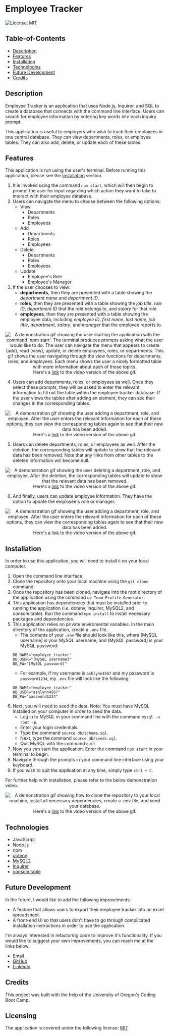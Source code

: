 # Employee Tracker

[![License: MIT](https://img.shields.io/badge/License-MIT-yellow.svg)](https://opensource.org/licenses/MIT)

## Table-of-Contents

- [Description](#description)
- [Features](#features)
- [Installation](#installation)
- [Technologies](#technologies)
- [Future Development](#future-development)
- [Credits](#credits)

## Description

Employee Tracker is an application that uses Node.js, Inquirer, and SQL to create a database that connects with the command line interface. Users can search for employee information by entering key words into each inquiry prompt. 

This application is useful to employers who wish to track their employees in one central database. They can view departments, roles, or employee tables. They can also add, delete, or update each of these tables.

## Features

This application is run using the user's terminal. Before running this application, please see the [Installation](#installation) section.

1. It is invoked using the command `npm start`, which will then begin to prompt the user for input regarding which action they want to take to interact with their employee database.
2. Users can navigate the menu to choose between the following options:
   - View
     - Departments
     - Roles
     - Employees
   - Add
     - Departments
     - Roles
     - Employees
   - Delete
     - Departments
     - Roles
     - Employees
   - Update
     - Employee's Role
     - Employee's Manager
3. If the user chooses to view:
   - **departments**, then they are presented with a table showing the _department name_ and _department ID_.
   - **roles**, then they are presented with a table showing the _job title_, _role ID_, _department ID_ that the role belongs to, and _salary_ for that role.
   - **employees**, then they are presented with a table showing the employee data, including _employee ID_, _first name_, _last name_, _job title_, _department_, _salary_, and _manager_ that the employee reports to.

<p align="center">
<img alt="A demonstration gif showing the user starting the application with the command 'npm start'. The terminal produces prompts asking what the user would like to do. The user can navigate the menu that appears to create (add), read (view), update, or delete employees, roles, or departments. This gif shows the user navigating through the view functions for departments, roles, and employees. Each menu shows the user a nicely formatted table with more information about each of those topics." src="./assets/images/employee-tracker-demo.gif"/>
<br>Here's a <a href="https://drive.google.com/file/d/14LtnZmnGXcX4tiMS_4fKaWJqJxf4-9Pj/view" target="_blank">link</a> to the video version of the above gif.
</p>

4. Users can add departments, roles, or employees as well. Once they select these prompts, they will be asked to enter the relevant information to fill out the table within the employee tracker database. If the user views the tables after adding an element, they can see their changes in the corresponding tables.

<p align="center">
<img alt="A demonstration gif showing the user adding a department, role, and employee. After the user enters the relevant information for each of these options, they can view the corresponding tables again to see that their new data has been added." src="./assets/images/employee-tracker-demo-2.gif"/>
<br>Here's a <a href="https://drive.google.com/file/d/1IrLyyJofYABCGJzKCgP4ezqA8Ptu3wJn/view" target="_blank">link</a> to the video version of the above gif.
</p>

5. Users can delete departments, roles, or employees as well. After the deletion, the corresponding tables will update to show that the relevant data has been removed. Note that any links from other tables to the deleted information will become null.

<p align="center">
<img alt="A demonstration gif showing the user deleting a department, role, and employee. After the deletion, the corresponding tables will update to show that the relevant data has been removed." src="./assets/images/employee-tracker-demo-3.gif"/>
<br>Here's a <a href="https://drive.google.com/file/d/1RFrqKqw9HEfsFiEDZcmncNt4nsUlNZHx/view" target="_blank">link</a> to the video version of the above gif.
</p>

6. And finally, users can update employee information. They have the option to update the employee's role or manager.

<p align="center">
<img alt="A demonstration gif showing the user adding a department, role, and employee. After the user enters the relevant information for each of these options, they can view the corresponding tables again to see that their new data has been added." src="./assets/images/employee-tracker-demo-4.gif"/>
<br>Here's a <a href="https://drive.google.com/file/d/1SnRzKbNktA2SaONRK_va66s2Fd7TYqi_/view" target="_blank">link</a> to the video version of the above gif.
</p>

## Installation

In order to use this application, you will need to install it on your local computer.

1. Open the command line interface.
2. Clone the repository onto your local machine using the `git clone` command.
3. Once the repository has been cloned, navigate into the root directory of the application using the command `cd Team-Profile-Generator`.
4. This application has dependencies that must be installed prior to running the application (i.e. dotenv, inquirer, MySQL2, and console.table). Run the command `npm install` to install necessary packages and dependencies.
5. This application relies on private enviromental variables. In the main directory of the application, create a `.env` file.
   - The contents of your `.env` file should look like this, where [MySQL username] is your MySQL username, and [MySQL password] is your MySQL password:
   ```
   DB_NAME="employee_tracker"
   DB_USER="[MySQL username]"
   DB_PW="[MySQL password]"
   ```
   - For example, if my username is `ashlynn4567` and my password is `password1234`, my `.env` file will look like the following:
   ```
   DB_NAME="employee_tracker"
   DB_USER="ashlynn4567"
   DB_PW="password1234"
   ```
6. Next, you will need to seed the data. Note: You must have MySQL installed on your computer in order to seed the data.
   - Log in to MySQL in your command line with the command `mysql -u root -p`.
   - Enter your login credentials.
   - Type the command `source db/schema.sql`.
   - Next, type the command `source db/seeds.sql`.
   - Quit MySQL with the command `quit`.
7. Now you can start the application. Enter the command `npm start` in your terminal to begin.
8. Navigate through the prompts in your command line interface using your keyboard.
9. If you wish to quit the application at any time, simply type `ctrl + C`.

For further help with installation, please refer to the below demonstration video.

<p align="center">
<img alt="A demonstration gif showing how to clone the repository to your local machine, install all necessary dependencies, create a .env file, and seed your database." src="./assets/images/employee-tracker-demo-5.gif"/>
<br>Here's a <a href="https://drive.google.com/file/d/1kjlwdRrU_z9p4R0omZOK5NPl_s6_9WNK/view" target="_blank">link</a> to the video version of the above gif.
</p>

## Technologies

- JavaScript
- Node.js
- npm
- [dotenv](https://www.npmjs.com/package/dotenv)
- [MySQL2](https://www.npmjs.com/package/mysql2)
- [Inquirer](https://www.npmjs.com/package/inquirer)
- [console.table](https://www.npmjs.com/package/console.table)

## Future Development

In the future, I would like to add the following improvements:

- A feature that allows users to export their employee tracker into an excel spreadsheet.
- A front-end UI so that users don't have to go through complicated installation instructions in order to use the application.

I'm always interested in refactoring code to improve it's functionality. If you would like to suggest your own improvements, you can reach me at the links below.

- <a href="mailto:ashleylynnsmith.dev@gmail.com">Email</a>
- <a href="https://github.com/ashlynn4567">GitHub</a>
- <a href="https://www.linkedin.com/in/ashley-lynn-smith/">LinkedIn</a>

## Credits

This project was built with the help of the University of Oregon's Coding Boot Camp.

## Licensing

The application is covered under the following license: [MIT](https://opensource.org/licenses/MIT)
